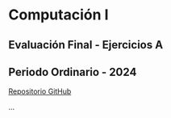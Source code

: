 # **Computación I**
## Evaluación Final - Ejercicios A
## Periodo Ordinario - 2024

[Repositorio GitHub](https://github.com/jdalfrod/f01A_24_ordinario.git)

...
